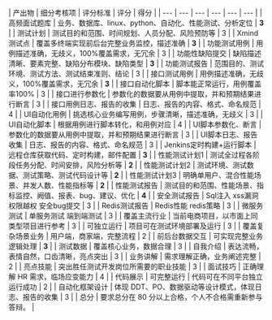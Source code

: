 
| 产出物 | 细分考核项 | 评分标准 | 评分 | 得分 |
| --- | --- | --- | --- | --- | --- |
| 高频面试题库 | 业务、数据库、linux、python、自动化、性能测试、分析定位 | **3** |
| 测试计划 | 测试目的和范围、时间规划、人员分配、风险预防等 | 3 |
| Xmind 测试点 | 覆盖多终端实现前后台完整业务监控，描述准确 | **3** |
| 功能测试用例 | 用例描述准确，无歧义，100%覆盖需求，无冗余 | 3 |
| 功能性缺陷提交 | 缺陷描述清晰、要素完整、缺陷分布模块、缺陷类型 | **3** |
| 功能测试报告 | 范围目的、测试环境、测试方法、测试结束准则、结论 | 3 |
| 接口测试用例 | 用例描述准确，无歧义，100%覆盖需求，无冗余 | **3** |
| 接口自动化脚本 | 脚本能正常运行，用例覆盖率100% | 3 |
| 接口进行参数化 | 参数化的数据要从用例中提取，并和预期结果进行断言 | 3 |
| 接口用例日志、报告的收集 | 日志、报告的内容、格式、命名规范 | 4 |
| UI自动化用例 | 挑选核心业务编写用例，步骤清晰，描述准确，无歧义 | 3 |
| UI自动化脚本 | 根据用例进行脚本转化，和用例对应 | 4 |
| UI脚本参数化、断言 | 参数化的数据要从用例中提取，并和预期结果进行断言 | 3 |
| UI脚本日志、报告收集 | 日志、报告的内容、格式、命名规范 | 3 |
| Jenkins定时构建+运行脚本 | 远程仓库获取代码、定时构建，邮件配置 | **3** |
| 性能测试计划1 | 测试全过程各阶段任务分配、时间安排，风险分析等 | **2** |
| 性能测试计划2 | 测试环境、测试数据、测试策略、测试代码设计等 | **2** |
| 性能测试计划3 | 明确单用户、混合性能场景、并发人数、性能指标等 | **2** |
| 性能测试报告 | 测试目的和范围、性能场景、指标监控、阙值、报表、bug、建议、优化 | **4** |
| 安全测试报告 | Sql注入 xss漏洞 权限越权 安全bug提交 | 3 |
| Redis测试报告 | Redis性能 redis策略 | 3 |
| 微服务测试 | 单服务测试 端到端测试 | 3 |
| 覆盖主流行业 | 当前电商项目，以市面上同类型项目进行参考 | 3 |
| 可独立运行 | 项目可在测试环境部署及运行 | 3 |
| 覆盖复杂场景业务 | 用户端，商家端，完整流程 | 2 |
| 前后台数据交互 | 可实现完整业务逻辑处理 | **3** |
| 测试数据 | 覆盖核心业务，数据合理 | 3 |
| 自我介绍 | 表达流畅，表情自然，口齿清晰，亮点突出 | 3 |
| 业务讲解 | 需求理解正确，业务阐述完整 | 2 |
| 亮点技能 | 突出胜任测试开发岗位所需要的职业技能 | 3 |
| 面试技巧 | 正确理解 HR 需求，临场应变能力 | 4 |
| 代码展示 | 可完整运行 | 代码可在不同平台独立运行成功 | 2 |
| 自动化框架设计 | 体现 DDT、PO、数据驱动等设计模式，体现日志、报告的收集 | 3 |
| 总分 | 要求总分在 80 分以上合格，个人不合格需重新参与答辩。 |

